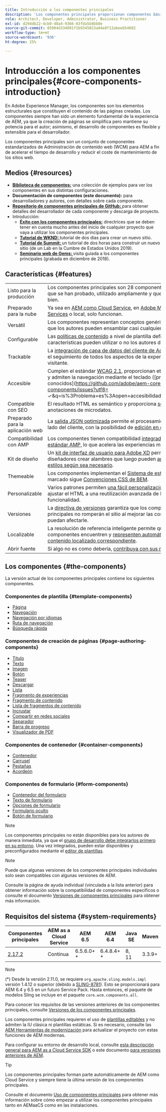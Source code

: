 ```yaml
---
title: Introducción a los componentes principales
description: 'Los componentes principales proporcionan componentes básicos sólidos y ampliables, basados en las últimas tecnologías y prácticas recomendadas. '
role: Architect, Developer, Administrator, Business Practitioner
exl-id: d294db22-4cb0-48a4-9366-03fda5b8bb8e
source-git-commit: 85904d334091f1b9345023a84e8f12abeeb54692
workflow-type: tm+mt
source-wordcount: '936'
ht-degree: 25%

---
```


# Introducción a los componentes principales{#core-components-introduction}

En Adobe Experience Manager, los componentes son los elementos estructurales que constituyen el contenido de las páginas creadas. Los componentes siempre han sido un elemento fundamental de la experiencia de AEM, ya que la creación de páginas se simplifica pero mantiene su potencia para el autor; asimismo, el desarrollo de componentes es flexible y extensible para el desarrollador.

Los componentes principales son un conjunto de componentes estandarizados de Administración de contenido web (WCM) para AEM a fin de acelerar el tiempo de desarrollo y reducir el coste de mantenimiento de los sitios web.

## Medios {#resources}

* **[Biblioteca de componentes:](https://www.adobe.com/go/aem_cmp_library)**  una colección de ejemplos para ver los componentes en sus distintas configuraciones.
* **Documentación de componentes (este documento):** para desarrolladores y autores, con detalles sobre cada componente.
* **[Repositorio de componentes principales de GitHub: ](https://github.com/adobe/aem-core-wcm-components)** para obtener detalles del desarrollador de cada componente y descarga de proyecto.
* Introducción:
   * **[Éxito con los componentes principales:](/help/developing/success.md)** directrices que se deben tener en cuenta mucho antes del inicio de cualquier proyecto que vaya a utilizar los componentes principales.
   * **[Tutorial de WKND: ](https://docs.adobe.com/content/help/en/experience-manager-learn/getting-started-wknd-tutorial-develop/overview.html)** tutorial de dos días para crear un nuevo sitio.
   * **[Tutorial de Summit: ](https://expleague.azureedge.net/labs/L767/index.html)** un tutorial de dos horas para construir un nuevo sitio (de un Lab en la Cumbre de Estados Unidos 2019).
   * **[Seminario web de Gems: ](https://helpx.adobe.com/experience-manager/kt/eseminars/gems/AEM-Core-Components.html)** visita guiada a los componentes principales (grabada en diciembre de 2018).

## Características {#features}

|  |  |
|---|---|
| Listo para la producción | Los componentes principales son 28 componentes sólidos que se han probado, utilizado ampliamente y que funcionan bien. |
| Preparado para la nube | Ya sea en [AEM como Cloud Service](https://docs.adobe.com/content/help/en/experience-manager-cloud-service/landing/home.html), en [Adobe Managed Services](https://github.com/adobe/aem-project-archetype/tree/master/src/main/archetype/dispatcher.ams) o local, solo funcionan. |
| Versátil | Los componentes representan conceptos genéricos con los que los autores pueden ensamblar casi cualquier diseño. |
| Configurable | Las [políticas de contenido](https://docs.adobe.com/content/help/en/experience-manager-cloud-service/implementing/components-templates/templates.html#content-policies) a nivel de plantilla definen qué características pueden utilizar o no los autores de la página. |
| Trackable | La [integración de capa de datos del cliente de Adobe](/help/developing/data-layer/overview.md) permite el seguimiento de todos los aspectos de la experiencia del visitante. |
| Accesible | Cumplen el estándar [WCAG 2.1](https://www.w3.org/TR/WCAG21/), proporcionan etiquetas ARIA y admiten la navegación mediante el teclado ([problemas conocidos](https://github.com/adobe/aem-core-wcm-components/issues?utf8= ✓&amp;q=is%3Problema+es%3Aopen+accesibilidad+in%3Atitle)). |
| Compatible con SEO | El resultado HTML es semántico y proporciona [schema.org](https://schema.org) anotaciones de microdatos. |
| Preparado para la aplicación web | La [salida JSON optimizada](https://docs.adobe.com/content/help/en/experience-manager-learn/foundation/development/develop-sling-model-exporter.html) permite el procesamiento en el lado del cliente, con la posibilidad de [edición en contexto](https://docs.adobe.com/content/help/en/experience-manager-learn/sites/spa-editor/spa-editor-framework-feature-video-use.html). |
| Compatibilidad con AMP | Los componentes tienen compatibilidad [integrada con el estándar AMP,](/help/developing/amp.md) lo que acelera las experiencias móviles. |
| Kit de diseño | Un [kit de interfaz de usuario para Adobe XD](https://experienceleague.adobe.com/docs/experience-manager-learn/assets/AEM-CoreComponents-UI-Kit.xd) permite a los diseñadores crear alambres que luego pueden [aplicar a los estilos según sea necesario](https://github.com/adobe/aem-guides-wknd/releases/download/aem-guides-wknd-0.0.2/AEM_UI-kit-WKND.xd). |
| Themeable | Los componentes implementan el [Sistema de estilos](https://docs.adobe.com/content/help/en/experience-manager-cloud-service/implementing/components-templates/style-system.html) y el marcado sigue [Convenciones CSS de BEM](http://getbem.com/). |
| Personalizable | Varios patrones permiten [una fácil personalización](developing/customizing.md), desde ajustar el HTML a una reutilización avanzada de la funcionalidad. |
| Versiones | La [directiva de versiones](https://github.com/adobe/aem-core-wcm-components/wiki/Versioning-policies) garantiza que los componentes principales no romperán el sitio al mejorar las cosas que puedan afectarle. |
| Localizable | La resolución de referencia inteligente permite que ciertos componentes encuentren y [representen automáticamente el contenido localizado correspondiente](get-started/localization.md). |
| Abrir fuente | Si algo no es como debería, [contribuya con sus mejoras!](https://github.com/adobe/aem-core-wcm-components/blob/master/CONTRIBUTING.md) |

## Los componentes {#the-components}

La versión actual de los componentes principales contiene los siguientes componentes.

### Componentes de plantilla {#template-components}

* [Página](components/page.md)
* [Navegación](components/navigation.md)
* [Navegación por idiomas](components/language-navigation.md)
* [Ruta de navegación](components/breadcrumb.md)
* [Búsqueda rápida](components/quick-search.md)

### Componentes de creación de páginas {#page-authoring-components}

* [Título](components/title.md)
* [Texto](components/text.md)
* [Imagen](components/image.md)
* [Botón](components/button.md)
* [Teaser](components/teaser.md)
* [Descargar](components/download.md)
* [Lista](components/list.md)
* [Fragmento de experiencias](components/experience-fragment.md)
* [Fragmento de contenido](components/content-fragment-component.md)
* [Lista de fragmentos de contenido](components/content-fragment-list.md)
* [Incrustar](components/embed.md)
* [Compartir en redes sociales](components/sharing.md)
* [Separador](components/separator.md)
* [Barra de progreso](components/progress-bar.md)
* [Visualizador de PDF](components/pdf-viewer.md)

### Componentes de contenedor {#container-components}

* [Contenedor](components/container.md)
* [Carrusel](components/carousel.md)
* [Pestañas](components/tabs.md)
* [Acordeón](components/accordion.md)

### Componentes de formulario {#form-components}

* [Contenedor del formulario](components/forms/form-container.md)
* [Texto de formulario](components/forms/form-text.md)
* [Opciones de formulario](components/forms/form-options.md)
* [Formulario oculto](components/forms/form-hidden.md)
* [Botón de formulario](components/forms/form-button.md)

>[!NOTE]
>
>Los componentes principales no están disponibles para los autores de manera inmediata, ya que el [grupo de desarrollo debe integrarlos primero en su entorno](get-started/using.md). Una vez integrados, pueden estar disponibles y preconfigurados mediante el [editor de plantillas](https://docs.adobe.com/content/help/en/experience-manager-cloud-service/sites/authoring/features/templates.html).

>[!NOTE]
>
>Puede que algunas versiones de los componentes principales individuales solo sean compatibles con algunas versiones de AEM.
>
>Consulte la página de ayuda individual (vinculada a la lista anterior) para obtener información sobre la compatibilidad de componentes específicos o consulte el documento [Versiones de componentes principales](versions.md) para obtener más información.

## Requisitos del sistema {#system-requirements}

| Componentes principales | AEM as a Cloud Service | AEM 6.5 | AEM 6.4 | Java SE | Maven |
|---------|---------|---------|---------|---------|---------|
| [2,17,2](https://github.com/adobe/aem-core-wcm-components/releases/tag/core.wcm.components.reactor-2.17.2) | Continua | 6.5.6.0+ * | 6.4.8.4+ * | 8, 11 | 3.3.9+ |

>[!NOTE]
>
>(*) Desde la versión 2.11.0, se requiere `org.apache.sling.models.impl` versión 1.4.12 o superior (debido a [SLING-8781](https://issues.apache.org/jira/browse/SLING-8781)). Esto se proporcionará para AEM 6.4 y 6.5 en un futuro Service Pack. Hasta entonces, el paquete de modelos Sling se incluye en el paquete `core.wcm.components.all`.

Para conocer los requisitos de las versiones anteriores de los componentes principales, consulte [Versiones de los componentes principales](versions.md).

Los componentes principales requieren el uso de [plantillas editables](https://docs.adobe.com/content/help/en/experience-manager-learn/sites/page-authoring/template-editor-feature-video-use.html) y no admiten la IU clásica ni plantillas estáticas. Si es necesario, consulte las [AEM Herramientas de modernización](https://opensource.adobe.com/aem-modernize-tools/pages/tools.html) para actualizar el proyecto con estas funciones de AEM modernas.

Para configurar su entorno de desarrollo local, consulte [esta descripción general para AEM as a Cloud Service SDK](https://docs.adobe.com/content/help/es-ES/experience-manager-learn/cloud-service/local-development-environment-set-up/overview.html) o este documento [para versiones anteriores de AEM](https://docs.adobe.com/content/help/en/experience-manager-learn/foundation/development/set-up-a-local-aem-development-environment.html).

>[!TIP]
>
>Los componentes principales forman parte automáticamente de AEM como Cloud Service y siempre tiene la última versión de los componentes principales.
>
>Consulte el documento [Uso de componentes principales](/help/get-started/using.md) para obtener más información sobre cómo empezar a utilizar los componentes principales tanto en AEMaaCS como en las instalaciones.
